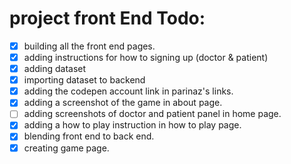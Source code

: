 # project front End Todo:

- [x] building all the front end pages.
- [x] adding instructions for how to signing up (doctor & patient)
- [x] adding dataset
- [x] importing dataset to backend
- [x] adding the codepen account link in parinaz's links.
- [x] adding a screenshot of the game in about page.
- [ ] adding screenshots of doctor and patient panel in home page.
- [x] adding a how to play instruction in how to play page.
- [x] blending front end to back end.
- [x] creating game page.

